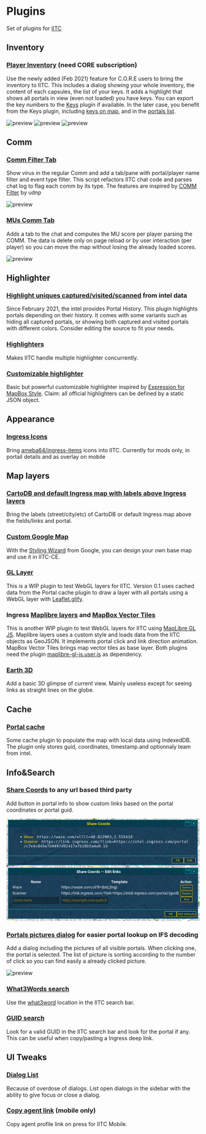 # Plugins

Set of plugins for [IITC](https://iitc.app)

## Inventory

### [Player Inventory][player-inventory] (need CORE subscription)

Use the newly added (Feb 2021) feature for C.O.R.E users to bring the inventory to IITC.
This includes a dialog showing your whole inventory, the content of each capsules, the list of your keys.
It adds a highlight that shows all portals in view (even not loaded) you have keys.
You can export the key numbers to the [Keys](https://iitc.app/download_desktop.html#keys_bqy_xelio_release) plugin if available. In the later case, you benefit from the Keys plugin, including [keys on map](https://iitc.app/download_desktop.html#keys-on-map_bqy_xelio_release), and in the [portals list](https://iitc.app/download_desktop.html#portals-list_bqy_teo96_release).

![preview](/img/inventory_summary.png)
![preview](/img/inventory_sub_details.png)
![preview](/img/inventory_features.png)

## Comm

### [Comm Filter Tab][comm-filter-tab]
Show virus in the regular Comm and add a tab/pane with portal/player name filter and event type filter. This script refactors IITC chat code and parses chat log to flag each comm by its type. The features are inspired by [COMM Filter](https://github.com/udnp/iitc-plugins) by udnp

![preview](/img/commFilter_example.png)

### [MUs Comm Tab][muTab]
Adds a tab to the chat and computes the MU score per player parsing the COMM. The data is delete only on page reload or by user interaction (per player) so you can move the map without losing the already loaded scores.

![preview](/img/muTab_example.png)

## Highlighter

### [Highlight uniques captured/visited/scanned][highlight-intel-uniques] from intel data

Since February 2021, the intel provides Portal History. This plugin highlights portals depending on their history. It comes with some variants such as hiding all captured portals, or showing both captured and visited portals with different colors. Consider editing the source to fit your needs.

### [Highlighters][highlighters]
Makes IITC handle multiple highlighter concurrently.

### [Customizable highlighter][highlight-customize]
Basic but powerful customizable highlighter inspired by [Expression for MapBox Style](https://docs.mapbox.com/mapbox-gl-js/style-spec/expressions/). Claim: all official highlighters can be defined by a static JSON object.

## Appearance

### [Ingress Icons][ingress-icons]
Bring [ameba64/ingress-items](https://github.com/ameba64/ingress-items) icons into IITC. Currently for mods only, in portail details and as overlay on mobile

## Map layers

### [CartoDB and default Ingress map with labels above Ingress layers][labels_layer]
Bring the labels (street/city/etc) of CartoDB or default Ingress map above the fields/links and portal.

### [Custom Google Map][basemap-google-custom]
With the [Styling Wizard](https://mapstyle.withgoogle.com) from Google, you can design your own base map and use it in IITC-CE.

### [GL Layer][glify-layer]
This is a WIP plugin to test WebGL layers for IITC.
Version 0.1 uses cached data from the Portal cache plugin to draw a layer with all portals using a WebGL layer with [Leaflet.glify](https://github.com/robertleeplummerjr/Leaflet.glify).

### Ingress [Maplibre layers][maplibre-layers] and [MapBox Vector Tiles][basemap-mapboxgl]
This is another WIP plugin to test WebGL layers for IITC using [MapLibre GL JS](https://github.com/maplibre/maplibre-gl-js).
Maplibre layers uses a custom style and loads data from the IITC objects as GeoJSON. It implements portal click and link direction animation.
MapBox Vector Tiles brings map vector tiles as base layer.
Both plugins need the plugin [maplibre-gl-js.user.js][maplibre-gl-js] as dependency.

### [Earth 3D][d3-sphere]
Add a basic 3D glimpse of current view. Mainly useless except for seeing links as straight lines on the globe.

## Cache

### [Portal cache][cache-portals]
Some cache plugin to populate the map with local data using IndexedDB.
The plugin only stores guid, coordinates, timestamp.and optionnaly team from intel.

## Info&Search

### [Share Coords][share-by-coords] to any url based third party
Add button in portal info to show custom links based on the portal coordinates or portal guid. 

![preview](/img/share_coords.png)

### [Portals pictures dialog][portals-pictures] for easier portal lookup on IFS decoding
Add a dialog including the pictures of all visible portals. When clicking one, the portal is selected. The list of picture is sorting according to the number of click so you can find easily a already clicked picture.

![preview](/img/portals-pictures_example.png)

### [What3Words search][what3words]
Use the [what3word](https://what3words.com) location in the IITC search bar.

### [GUID search][search-guid]
Look for a valid GUID in the IITC search bar and look for the portal if any. This can be useful when copy/pasting a Ingress deep link.

## UI Tweaks

### [Dialog List][dialogs]
Because of overdose of dialogs. List open dialogs in the sidebar with the ability to give focus or close a dialog.

### [Copy agent link][copy-agent-link] (mobile only)
Copy agent profile link on press for IITC Mobile.

[basemap-google-custom]: https://le-jeu.github.io/iitc-plugins/basemap-google-custom.user.js
[basemap-mapboxgl]: https://le-jeu.github.io/iitc-plugins/basemap-mapboxgl.user.js
[cache-portals]: https://le-jeu.github.io/iitc-plugins/cache-portals.user.js
[copy-agent-link]: https://le-jeu.github.io/iitc-plugins/copy-agent-link.user.js
[d3-sphere]: https://le-jeu.github.io/iitc-plugins/d3-sphere.user.js
[dialogs]: https://le-jeu.github.io/iitc-plugins/dialogs.user.js
[comm-filter-tab]: https://le-jeu.github.io/iitc-plugins/comm-filter-tab.user.js
[glify-layer]: https://le-jeu.github.io/iitc-plugins/glify-layer.user.js
[highlight-customize]: https://le-jeu.github.io/iitc-plugins/highlight-customize.user.js
[highlight-intel-uniques]: https://le-jeu.github.io/iitc-plugins/highlight-intel-uniques.user.js
[highlighters]: https://le-jeu.github.io/iitc-plugins/highlighters.user.js
[ingress-icons]: https://le-jeu.github.io/iitc-plugins/ingress-icons.user.js
[labels_layer]: https://le-jeu.github.io/iitc-plugins/labels_layer.user.js
[maplibre-gl-js]: https://le-jeu.github.io/iitc-plugins/maplibre-gl-js.user.js
[maplibre-layers]: https://le-jeu.github.io/iitc-plugins/maplibre-layers.user.js
[muTab]: https://le-jeu.github.io/iitc-plugins/muTab.user.js
[player-inventory]: https://le-jeu.github.io/iitc-plugins/player-inventory.user.js
[portals-pictures]: https://le-jeu.github.io/iitc-plugins/portals-pictures.user.js
[search-guid]: https://le-jeu.github.io/iitc-plugins/search-guid.user.js
[share-by-coords]: https://le-jeu.github.io/iitc-plugins/share-by-coords.user.js
[what3words]: https://le-jeu.github.io/iitc-plugins/what3words.user.js
